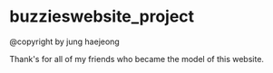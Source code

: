 # buzzieswebsite_project

@copyright by jung haejeong



Thank's for all of my friends who became the model of this website.
 
